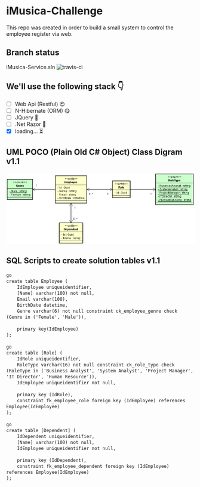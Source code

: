 # iMusica-Challenge

This repo was created in order to build a small system to control the employee register via web.

## Branch status

iMusica-Service.sln ![travis-ci](https://travis-ci.org/nmaia/iMusica-Challenge.svg?branch=master)

## We'll use the following stack :point_down:

- [ ] Web Api (Restful) :heart_eyes:
- [ ] N-Hibernate (ORM) :yum:
- [ ] JQuery :eyes:
- [ ] .Net Razor :eyes:
- [x] loading... :hourglass_flowing_sand:

## UML POCO (Plain Old C# Object) Class Digram v1.1

![UML Class Diagram](/Images/ClassDiagram/ClassDiagram_v1.1.png)

## SQL Scripts to create solution tables v1.1

```
go
create table Employee (
	IdEmployee uniqueidentifier,
	[Name] varchar(100) not null,
	Email varchar(100),
	BirthDate datetime,
	Genre varchar(6) not null constraint ck_employee_genre check (Genre in ('Female', 'Male')),

	primary key(IdEmployee)
);

go
create table [Role] (
	IdRole uniqueidentifier,
	RoleType varchar(16) not null constraint ck_role_type check (RoleType in ('Business Analyst', 'System Analyst', 'Project Manager', 'IT Director', 'Human Resource')),
	IdEmployee uniqueidentifier not null,

	primary key (IdRole),
	constraint fk_employee_role foreign key (IdEmployee) references Employee(IdEmployee)
);

go
create table [Dependent] (
	IdDependent uniqueidentifier,
	[Name] varchar(100) not null,
	IdEmployee uniqueidentifier not null,

	primary key (IdDependent),
	constraint fk_employee_dependent foreign key (IdEmployee) references Employee(IdEmployee)
);
```
